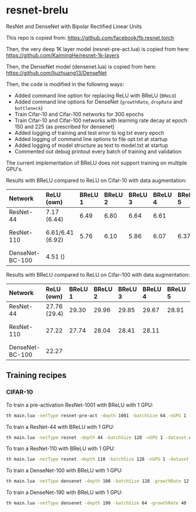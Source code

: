 # resnet-brelu
ResNet and DenseNet with Bipolar Rectified Linear Units

This repo is copied from:
https://github.com/facebook/fb.resnet.torch

Then, the very deep 1K layer model (resnet-pre-act.lua) is copied from here:
https://github.com/KaimingHe/resnet-1k-layers

Then, the DenseNet model (densenet.lua) is copied from here:
https://github.com/liuzhuang13/DenseNet

Then, the code is modified in the following ways:
- Added command line option for replacing ReLU with BReLU (`BReLU`)
- Added command line options for DenseNet (`growthRate`, `dropRate` and `bottleneck`)
- Train Cifar-10 and Cifar-100 networks for 300 epochs
- Train Cifar-10 and Cifar-100 networks with learning rate decay at epoch 150 and 225 (as prescribed for densenet)
- Added logging of training and test error to log.txt every epoch
- Added logging of command line options to file opt.txt at startup
- Added logging of model structure as text to model.txt at startup
- Commented out debug printout every batch of training and validation

The current implementation of BReLU does not support training on multiple GPU's.

Results with BReLU compared to ReLU on Cifar-10 with data augmentation:

| Network         | ReLU (own)       | BReLU 1   | BReLU 2 | BReLU 3 | BReLU 4 | BReLU 5 | BreLU        |
| :---            | :---             | :---      | :---    | :---    | :---    | :---    | :---         |
| ResNet-44       | 7.17 (6.44)      | 6.49      | 6.80    | 6.64    | 6.61    |         |              |
| ResNet-110      | 6.61/6.41 (6.92) | 5.76      | 6.10    | 5.86    | 6.07    | 6.37    | 0.00 +- 0.0  |
| DenseNet-BC-100 | 4.51 ()          |           |         |         |         |         |              |

Results with BReLU compared to ReLU on Cifar-100 with data augmentation:

| Network         | ReLU (own)     | BReLU 1   | BReLU 2 | BReLU 3 | BReLU 4 | BReLU 5 | BreLU        |
| :---            | :---           | :---      | :---    | :---    | :---    | :---    | :---         |
| ResNet-44       | 27.76 (29.4)   | 29.30     | 29.96   | 29.85   | 29.67   | 28.91   |              |
| ResNet-110      | 27.22          | 27.74     | 28.04   | 28.41   | 28.11   |         | 0.00 +- 0.0 |
| DenseNet-BC-100 | 22.27          |           |         |         |         |         |              |


Training recipes
----------------

### CIFAR-10

To train a pre-activation ResNet-1001 with BReLU with 1 GPU:

```bash
th main.lua -netType resnet-pre-act -depth 1001 -batchSize 64 -nGPU 1 -dataset cifar10 -nEpochs 200 -BReLU true
```

To train a ResNet-44 with BReLU with 1 GPU:

```bash
th main.lua -netType resnet -depth 44 -batchSize 128 -nGPU 1 -dataset cifar10 -BReLU true
```

To train a ResNet-110 with BReLU with 1 GPU:

```bash
th main.lua -netType resnet -depth 110 -batchSize 128 -nGPU 1 -dataset cifar10 -BReLU true
```

To train a DenseNet-100 with BReLU with 1 GPU:

```bash
th main.lua -netType densenet -depth 100 -batchSize 128 -growthRate 12 -nGPU 1 -dataset cifar10 -optnet true -BReLU true
```

To train a DenseNet-190 with BReLU with 1 GPU:

```bash
th main.lua -netType densenet -depth 190 -batchSize 64 -growthRate 40 -nGPU 1 -dataset cifar10 -optnet true -BReLU true
```
